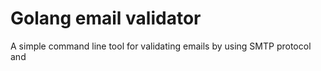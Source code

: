 # Golang email validator

A simple command line tool for validating emails by using SMTP protocol and 
